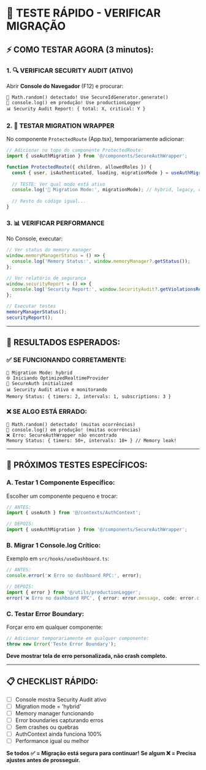 # 🧪 TESTE RÁPIDO - VERIFICAR MIGRAÇÃO

## ⚡ COMO TESTAR AGORA (3 minutos):

### 1. 🔍 **VERIFICAR SECURITY AUDIT (ATIVO)**
Abrir **Console do Navegador** (F12) e procurar:

```
🚨 Math.random() detectado! Use SecureIdGenerator.generate()
🚨 console.log() em produção! Use productionLogger  
📊 Security Audit Report: { total: X, critical: Y }
```

### 2. 🔄 **TESTAR MIGRATION WRAPPER**
No componente `ProtectedRoute` (App.tsx), temporariamente adicionar:

```typescript
// Adicionar no topo do componente ProtectedRoute:
import { useAuthMigration } from '@/components/SecureAuthWrapper';

function ProtectedRoute({ children, allowedRoles }) {
  const { user, isAuthenticated, loading, migrationMode } = useAuthMigration();
  
  // TESTE: Ver qual modo está ativo
  console.log('🔄 Migration Mode:', migrationMode); // hybrid, legacy, ou secure
  
  // Resto do código igual...
}
```

### 3. 📊 **VERIFICAR PERFORMANCE**
No Console, executar:

```javascript
// Ver status do memory manager
window.memoryManagerStatus = () => {
  console.log('Memory Status:', window.memoryManager?.getStatus());
};

// Ver relatório de segurança  
window.securityReport = () => {
  console.log('Security Report:', window.SecurityAudit?.getViolationsReport());
};

// Executar testes
memoryManagerStatus();
securityReport();
```

---

## 🎯 **RESULTADOS ESPERADOS:**

### ✅ **SE FUNCIONANDO CORRETAMENTE:**
```
🔄 Migration Mode: hybrid
🌐 Iniciando OptimizedRealtimeProvider
🚀 SecureAuth initialized
📊 Security Audit ativo e monitorando
Memory Status: { timers: 2, intervals: 1, subscriptions: 3 }
```

### ❌ **SE ALGO ESTÁ ERRADO:**
```
🚨 Math.random() detectado! (muitas ocorrências)
🚨 console.log() em produção! (muitas ocorrências)  
❌ Erro: SecureAuthWrapper não encontrado
Memory Status: { timers: 50+, intervals: 10+ } // Memory leak!
```

---

## 🔧 **PRÓXIMOS TESTES ESPECÍFICOS:**

### **A. Testar 1 Componente Específico:**
Escolher um componente pequeno e trocar:
```typescript
// ANTES:
import { useAuth } from '@/contexts/AuthContext';

// DEPOIS:  
import { useAuthMigration } from '@/components/SecureAuthWrapper';
```

### **B. Migrar 1 Console.log Crítico:**
Exemplo em `src/hooks/useDashboard.ts`:
```typescript
// ANTES:
console.error('❌ Erro no dashboard RPC:', error);

// DEPOIS:
import { error } from '@/utils/productionLogger';
error('❌ Erro no dashboard RPC', { error: error.message, code: error.code });
```

### **C. Testar Error Boundary:**
Forçar erro em qualquer componente:
```typescript  
// Adicionar temporariamente em qualquer componente:
throw new Error('Teste Error Boundary');
```

**Deve mostrar tela de erro personalizada, não crash completo.**

---

## 📋 **CHECKLIST RÁPIDO:**

- [ ] Console mostra Security Audit ativo
- [ ] Migration mode = 'hybrid' 
- [ ] Memory manager funcionando
- [ ] Error boundaries capturando erros
- [ ] Sem crashes ou quebras
- [ ] AuthContext ainda funciona 100%
- [ ] Performance igual ou melhor

**Se todos ✅ = Migração está segura para continuar!**
**Se algum ❌ = Precisa ajustes antes de prosseguir.**